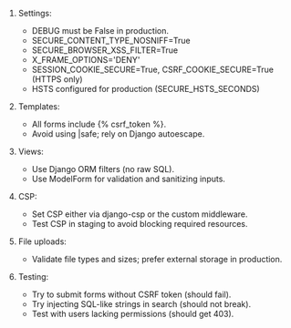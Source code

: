 
1. Settings:
   - DEBUG must be False in production.
   - SECURE_CONTENT_TYPE_NOSNIFF=True
   - SECURE_BROWSER_XSS_FILTER=True
   - X_FRAME_OPTIONS='DENY'
   - SESSION_COOKIE_SECURE=True, CSRF_COOKIE_SECURE=True (HTTPS only)
   - HSTS configured for production (SECURE_HSTS_SECONDS)

2. Templates:
   - All forms include {% csrf_token %}.
   - Avoid using |safe; rely on Django autoescape.

3. Views:
   - Use Django ORM filters (no raw SQL).
   - Use ModelForm for validation and sanitizing inputs.

4. CSP:
   - Set CSP either via django-csp or the custom middleware.
   - Test CSP in staging to avoid blocking required resources.

5. File uploads:
   - Validate file types and sizes; prefer external storage in production.

6. Testing:
   - Try to submit forms without CSRF token (should fail).
   - Try injecting SQL-like strings in search (should not break).
   - Test with users lacking permissions (should get 403).
